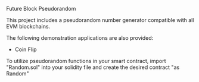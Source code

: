 Future Block Pseudorandom

This project includes a pseudorandom number generator compatible with all EVM blockchains.

The following demonstration applications are also provided:
- Coin Flip

To utilize pseudorandom functions in your smart contract, import "Random.sol" into your solidity file and create the desired contract "as Random"
